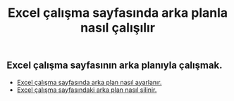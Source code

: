 ﻿---
title: Excel çalışma sayfasında arka planla nasıl çalışılır
second_title: Aspose.Cells Cloud Documen
linktitle: Arkaplan
type: docs
url: /tr/worksheets/background/
keywords: How to work with background on an Excel worksheet
description: Aspose.Cells Cloud REST API, Excel Çalışma Sayfası üzerinde arka planda çalışmayı destekler. SDK, çeşitli geliştirme dillerini destekler. Bunlara Android, C#, Go, Java, NodeJS, Perl, PHP, Python, Ruby ve swift dahildir
weight: 20
kwords: Excel, Office Bulut, REST API, Elektronik Tablo, PDF, CSV, Json, Markdown, Excel çalışma sayfasında arka planla nasıl çalışılır
---
## Excel çalışma sayfasının arka planıyla çalışmak.

- [Excel çalışma sayfasında arka plan nasıl ayarlanır.](/cells/tr/worksheets/background/add/) 
- [Excel çalışma sayfasındaki arka plan nasıl silinir.](/cells/tr/worksheets/background/delete/) 


